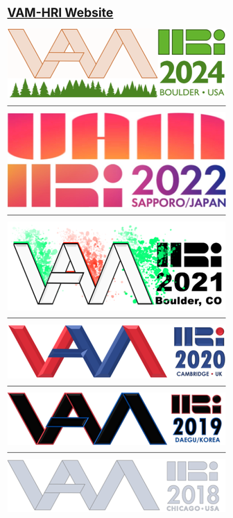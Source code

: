 # [VAM-HRI Website](https://vam-hri.github.io/)

![](assets/images/logo_2024.png)

----

![](previous/2022/assets/images/VAM-HRI-2022-Logo.png)

----

![](previous/2021/assets/images/logo2021-flushed.png)

----

![](previous/2020/assets/images/vamhri2020-logo-flushed.png)

----

![](previous/2019/files/images/logo-hover.png)

----

![](previous/2018/files/images/logo_bw.png)
